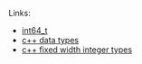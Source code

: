 Links:
- [int64_t](https://stackoverflow.com/questions/13604137/definition-of-int64-t/13604190#13604190)
- [c++ data types](https://en.cppreference.com/w/cpp/language/types)
- [c++ fixed width integer types](https://en.cppreference.com/w/cpp/types/integer)